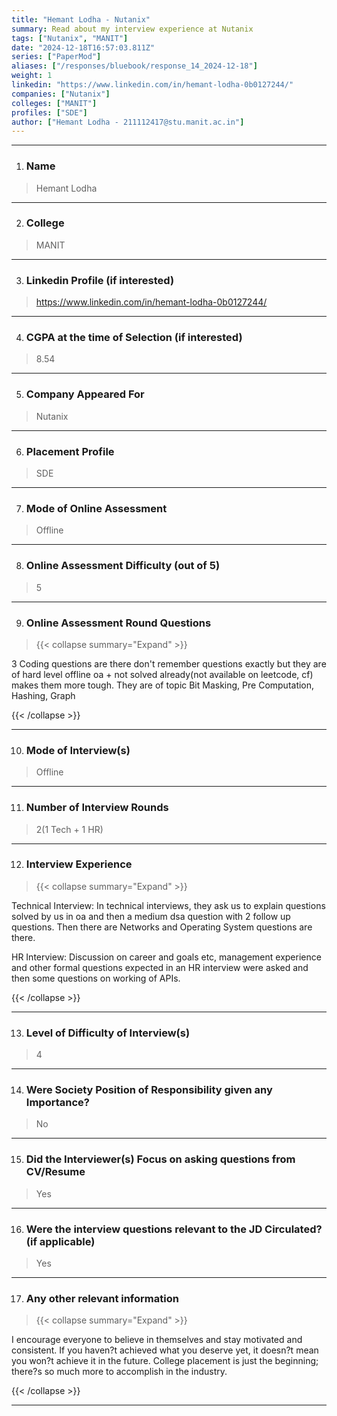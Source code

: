 ```yaml
---
title: "Hemant Lodha - Nutanix"
summary: Read about my interview experience at Nutanix
tags: ["Nutanix", "MANIT"]
date: "2024-12-18T16:57:03.811Z"
series: ["PaperMod"]
aliases: ["/responses/bluebook/response_14_2024-12-18"]
weight: 1
linkedin: "https://www.linkedin.com/in/hemant-lodha-0b0127244/"
companies: ["Nutanix"]
colleges: ["MANIT"]
profiles: ["SDE"]
author: ["Hemant Lodha - 211112417@stu.manit.ac.in"]
---
```

---
1. ### Name

> Hemant Lodha

---

2. ### College

> MANIT

---

3. ### Linkedin Profile (if interested)

> https://www.linkedin.com/in/hemant-lodha-0b0127244/

---

4. ### CGPA at the time of Selection (if interested) 

> 8.54

---

5. ### Company Appeared For

> Nutanix

---

6. ### Placement Profile

> SDE

---

7. ### Mode of Online Assessment

> Offline

---

8. ### Online Assessment Difficulty (out of 5)

> 5

---

9. ### Online Assessment Round Questions

> {{< collapse summary="Expand" >}}

3 Coding questions are there don't remember questions exactly but they are of hard level offline oa + not solved already(not available on leetcode, cf) makes them more tough.
They are of topic Bit Masking, Pre Computation, Hashing, Graph

{{< /collapse >}}

---

10. ### Mode of Interview(s)

> Offline

---

11. ### Number of Interview Rounds

> 2(1 Tech + 1 HR)

---

12. ### Interview Experience

> {{< collapse summary="Expand" >}}

Technical Interview: In technical interviews, they ask us to explain questions solved by us in oa and then a medium dsa question with 2 follow up questions. Then there are Networks and Operating System questions are there.

HR Interview: Discussion on career and goals etc, management experience and other formal questions expected in an HR interview were asked and then some questions on working of APIs.

{{< /collapse >}}

---

13. ### Level of Difficulty of Interview(s)

> 4

---

14. ### Were Society Position of Responsibility given any Importance?

> No

---

15. ### Did the Interviewer(s) Focus on asking questions from CV/Resume

> Yes

---

16. ### Were the interview questions relevant to the JD Circulated? (if applicable)

> Yes

---

17. ### Any other relevant information

> {{< collapse summary="Expand" >}}

I encourage everyone to believe in themselves and stay motivated and consistent. If you haven?t achieved what you deserve yet, it doesn?t mean you won?t achieve it in the future. College placement is just the beginning; there?s so much more to accomplish in the industry.

{{< /collapse >}}

---


